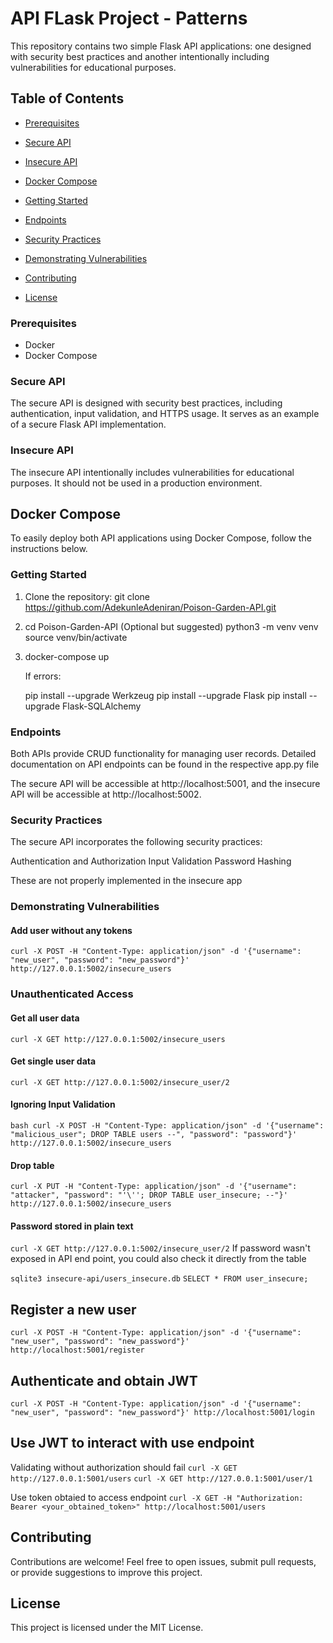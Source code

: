 # API FLask Project - Patterns

This repository contains two simple Flask API applications: one designed with security best practices and another intentionally including vulnerabilities for educational purposes.

## Table of Contents

- [Prerequisites](#prerequisites)
- [Secure API](#secure-api)
- [Insecure API](#insecure-api)
- [Docker Compose](#docker-compose)
- [Getting Started](#getting-started)
- [Endpoints](#endpoints)
- [Security Practices](#security-practices)
- [Demonstrating Vulnerabilities](#demonstrating-vulnerabilities)

- [Contributing](#contributing)
- [License](#license)

### Prerequisites

- Docker
- Docker Compose

### Secure API

The secure API is designed with security best practices, including authentication, input validation, and HTTPS usage. It serves as an example of a secure Flask API implementation.

### Insecure API

The insecure API intentionally includes vulnerabilities for educational purposes. It should not be used in a production environment.

## Docker Compose

To easily deploy both API applications using Docker Compose, follow the instructions below.

### Getting Started

1. Clone the repository:
   git clone https://github.com/AdekunleAdeniran/Poison-Garden-API.git

2. cd Poison-Garden-API
   (Optional but suggested)
   python3 -m venv venv
   source venv/bin/activate

3. docker-compose up

   If errors:

   pip install --upgrade Werkzeug
   pip install --upgrade Flask
   pip install --upgrade Flask-SQLAlchemy

### Endpoints

Both APIs provide CRUD functionality for managing user records. Detailed documentation on API endpoints can be found in the respective app.py file

The secure API will be accessible at http://localhost:5001, and the insecure API will be accessible at http://localhost:5002.

### Security Practices

The secure API incorporates the following security practices:

Authentication and Authorization
Input Validation
Password Hashing

These are not properly implemented in the insecure app

### Demonstrating Vulnerabilities

#### Add user without any tokens

`curl -X POST -H "Content-Type: application/json" -d '{"username": "new_user", "password": "new_password"}' http://127.0.0.1:5002/insecure_users`

### Unauthenticated Access

#### Get all user data

`curl -X GET http://127.0.0.1:5002/insecure_users `

#### Get single user data

`curl -X GET http://127.0.0.1:5002/insecure_user/2`

#### Ignoring Input Validation

`bash curl -X POST -H "Content-Type: application/json" -d '{"username": "malicious_user"; DROP TABLE users --", "password": "password"}' http://127.0.0.1:5002/insecure_users`

#### Drop table

`curl -X PUT -H "Content-Type: application/json" -d '{"username": "attacker", "password": "'\''; DROP TABLE user_insecure; --"}' http://127.0.0.1:5002/insecure_users`

#### Password stored in plain text

`curl -X GET http://127.0.0.1:5002/insecure_user/2`
If password wasn't exposed in API end point, you could also check it directly from the table

`sqlite3 insecure-api/users_insecure.db`
`SELECT * FROM user_insecure;`

## Register a new user

`curl -X POST -H "Content-Type: application/json" -d '{"username": "new_user", "password": "new_password"}' http://localhost:5001/register`

## Authenticate and obtain JWT

`curl -X POST -H "Content-Type: application/json" -d '{"username": "new_user", "password": "new_password"}' http://localhost:5001/login`

## Use JWT to interact with use endpoint

Validating without authorization should fail
`curl -X GET http://127.0.0.1:5001/users`
`curl -X GET http://127.0.0.1:5001/user/1`

Use token obtaied to access endpoint
`curl -X GET -H "Authorization: Bearer <your_obtained_token>" http://localhost:5001/users`

## Contributing

Contributions are welcome! Feel free to open issues, submit pull requests, or provide suggestions to improve this project.

## License

This project is licensed under the MIT License.
